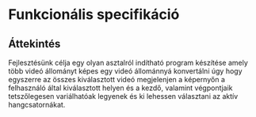 # Funkcionális specifikáció

## Áttekintés
Fejlesztésünk célja egy olyan asztalról indítható program készítése amely több videó állományt képes egy videó állománnyá konvertálni úgy hogy egyszerre az összes kiválasztott videó megjelenjen a képernyőn a felhasználó által kiválasztott helyen és a kezdő, valamint végpontjaik tetszőlegesen variálhatóak legyenek és ki lehessen választani az aktív hangcsatornákat.
